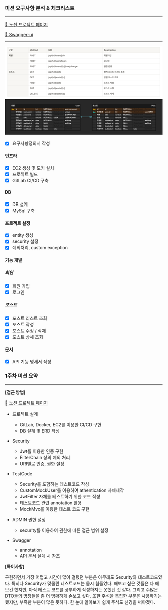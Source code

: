 ### 미션 요구사항 분석 & 체크리스트

---
[📎 노션 프로젝트 페이지](https://www.notion.so/0111dd15420243a19ed94263bc07932d)

[📎 Swagger-ui](http://ec2-13-125-252-76.ap-northeast-2.compute.amazonaws.com:8080/swagger-ui/)


---
![img.png](img.png)
![img_1.png](img_1.png)

- [x] 요구사항정의서 작성

#### 인프라
- [x] EC2 생성 및 도커 설치
- [x] 프로젝트 빌드
- [x] GitLab CI/CD 구축

#### DB
- [x] DB 설계
- [x] MySql 구축

#### 프로젝트 설정
- [x] entity 생성
- [x] security 설정
- [x] 예외처리, custom exception

#### 기능 개발
##### 회원
- [x] 회원 가입
- [x] 로그인

##### 포스트
- [x] 포스트 리스트 조회
- [x] 포스트 작성
- [x] 포스트 수정 / 삭제
- [x] 포스트 상세 조회

#### 문서
- [x] API 기능 명세서 작성





### 1주차 미션 요약

---

**[접근 방법]**

[📎 노션 프로젝트 페이지](https://www.notion.so/0111dd15420243a19ed94263bc07932d)

- 프로젝트 설계
  - GitLab, Docker, EC2를 이용한 CI/CD 구현
  - DB 설계 및 ERD 작성

- Security
  - Jwt를 이용한 인증 구현
  - FilterChain 상의 예외 처리
  - URI별로 인증, 권한 설정

- TestCode
  - Security를 포함하는 테스트코드 작성
  - CustomMockUser를 이용하여 athentication 자체제작
  - JwtFilter 자체를 테스트하기 위한 코드 작성
  - 테스트코드 관련 annotation 활용
  - MockMvc를 이용한 테스트 코드 구현

- ADMIN 권한 설정
  - security를 이용하여 권한에 따른 접근 범위 설정

- Swagger
  - annotation
  - API 문서 설계 시 참조

**[특이사항]**

구현하면서 가장 어렵고 시간이 많이 걸렸던 부분은 아무래도 Security와 테스트코드였다. 특히나 Security가 맞물린 테스트코드는 몹시 힘들었다.
해보고 싶은 것들은 다 해보긴 했지만, 아직 테스트 코드를 풍부하게 작성하지는 못했던 것 같다. 그리고 수많은 DTO들의 명칭들을 좀 더 명확하게 손보고 싶다.
또한 주석을 복잡한 부분은 사용하기는 했지만, 부족한 부분이 많은 듯하다. 한 눈에 알아보기 쉽게 주석도 신경을 써야겠다.